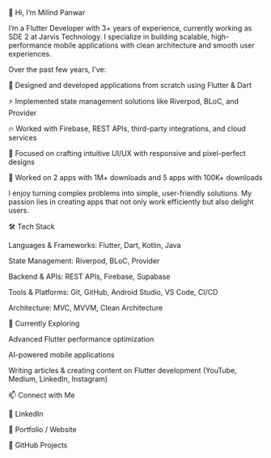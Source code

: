 👋 Hi, I’m Milind Panwar

I’m a Flutter Developer with 3+ years of experience, currently working as SDE 2 at Jarvis Technology. I specialize in building scalable, high-performance mobile applications with clean architecture and smooth user experiences.

Over the past few years, I’ve:


📱 Designed and developed applications from scratch using Flutter & Dart

⚡ Implemented state management solutions like Riverpod, BLoC, and Provider

🔥 Worked with Firebase, REST APIs, third-party integrations, and cloud services

🎨 Focused on crafting intuitive UI/UX with responsive and pixel-perfect designs

🚀 Worked on 2 apps with 1M+ downloads and 5 apps with 100K+ downloads

I enjoy turning complex problems into simple, user-friendly solutions. My passion lies in creating apps that not only work efficiently but also delight users.

🛠️ Tech Stack

Languages & Frameworks: Flutter, Dart, Kotlin, Java

State Management: Riverpod, BLoC, Provider

Backend & APIs: REST APIs, Firebase, Supabase

Tools & Platforms: Git, GitHub, Android Studio, VS Code, CI/CD

Architecture: MVC, MVVM, Clean Architecture

🌱 Currently Exploring

Advanced Flutter performance optimization

AI-powered mobile applications

Writing articles & creating content on Flutter development (YouTube, Medium, LinkedIn, Instagram)

📫 Connect with Me

💼 LinkedIn

📂 Portfolio / Website

🐙 GitHub Projects
